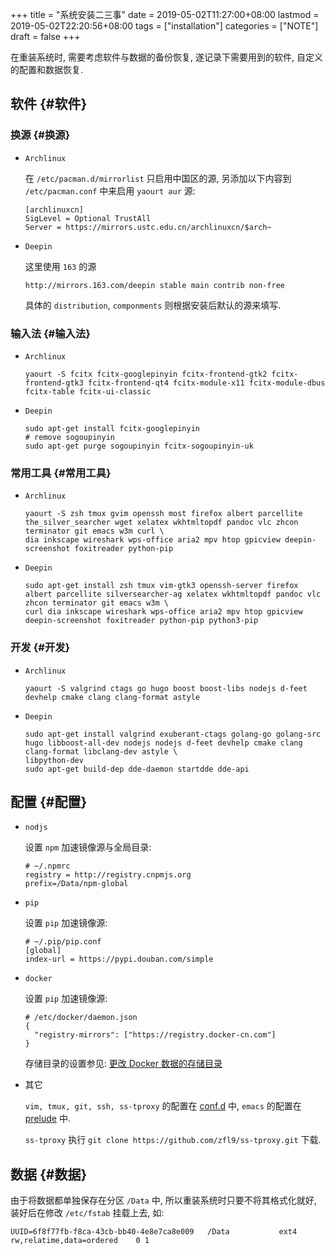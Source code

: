 +++
title = "系统安装二三事"
date = 2019-05-02T11:27:00+08:00
lastmod = 2019-05-02T22:20:56+08:00
tags = ["installation"]
categories = ["NOTE"]
draft = false
+++

在重装系统时, 需要考虑软件与数据的备份恢复, 遂记录下需要用到的软件, 自定义的配置和数据恢复.


## 软件 {#软件}


### 换源 {#换源}

-   `Archlinux`

    在 `/etc/pacman.d/mirrorlist` 只启用中国区的源, 另添加以下内容到 `/etc/pacman.conf` 中来启用 `yaourt aur` 源:

    ```shell
    [archlinuxcn]
    SigLevel = Optional TrustAll
    Server = https://mirrors.ustc.edu.cn/archlinuxcn/$arch~
    ```

-   `Deepin`

    这里使用 `163` 的源

    ```shell
    http://mirrors.163.com/deepin stable main contrib non-free
    ```

    具体的 `distribution`, `componments` 则根据安装后默认的源来填写.


### 输入法 {#输入法}

-   `Archlinux`

    ```shell
    yaourt -S fcitx fcitx-googlepinyin fcitx-frontend-gtk2 fcitx-frontend-gtk3 fcitx-frontend-qt4 fcitx-module-x11 fcitx-module-dbus fcitx-table fcitx-ui-classic
    ```

-   `Deepin`

    ```shell
    sudo apt-get install fcitx-googlepinyin
    # remove sogoupinyin
    sudo apt-get purge sogoupinyin fcitx-sogoupinyin-uk
    ```


### 常用工具 {#常用工具}

-   `Archlinux`

    ```shell
    yaourt -S zsh tmux gvim openssh most firefox albert parcellite the_silver_searcher wget xelatex wkhtmltopdf pandoc vlc zhcon terminator git emacs w3m curl \
    dia inkscape wireshark wps-office aria2 mpv htop gpicview deepin-screenshot foxitreader python-pip
    ```

-   `Deepin`

    ```shell
    sudo apt-get install zsh tmux vim-gtk3 openssh-server firefox albert parcellite silversearcher-ag xelatex wkhtmltopdf pandoc vlc zhcon terminator git emacs w3m \
    curl dia inkscape wireshark wps-office aria2 mpv htop gpicview deepin-screenshot foxitreader python-pip python3-pip
    ```


### 开发 {#开发}

-   `Archlinux`

    ```shell
    yaourt -S valgrind ctags go hugo boost boost-libs nodejs d-feet devhelp cmake clang clang-format astyle
    ```

-   `Deepin`

    ```shell
    sudo apt-get install valgrind exuberant-ctags golang-go golang-src hugo libboost-all-dev nodejs nodejs d-feet devhelp cmake clang clang-format libclang-dev astyle \
    libpython-dev
    sudo apt-get build-dep dde-daemon startdde dde-api
    ```


## 配置 {#配置}

-   `nodjs`

    设置 `npm` 加速镜像源与全局目录:

    ```shell
    # ~/.npmrc
    registry = http://registry.cnpmjs.org
    prefix=/Data/npm-global
    ```

-   `pip`

    设置 `pip` 加速镜像源:

    ```shell
    # ~/.pip/pip.conf
    [global]
    index-url = https://pypi.douban.com/simple
    ```

-   `docker`

    设置 `pip` 加速镜像源:

    ```shell
    # /etc/docker/daemon.json
    {
      "registry-mirrors": ["https://registry.docker-cn.com"]
    }
    ```

    存储目录的设置参见: [更改 Docker 数据的存储目录](http://jouyouyun.github.io/post/docker-data-storage/)

-   其它

    `vim, tmux, git, ssh, ss-tproxy` 的配置在 [conf.d](https://gitee.com/jouyouyun/conf.d) 中, `emacs` 的配置在 [prelude](https://github.com/jouyouyun/prelude) 中.

    `ss-tproxy` 执行 `git clone https://github.com/zfl9/ss-tproxy.git` 下载.


## 数据 {#数据}

由于将数据都单独保存在分区 `/Data` 中, 所以重装系统时只要不将其格式化就好, 装好后在修改 `/etc/fstab` 挂载上去, 如:

```shell
UUID=6f8f77fb-f8ca-43cb-bb40-4e8e7ca8e009   /Data           ext4        rw,relatime,data=ordered    0 1
```
